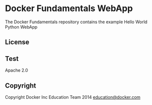 Docker Fundamentals WebApp
==========================

The Docker Fundamentals repository contains the example Hello World Python WebApp

## License
## Test

Apache 2.0

## Copyright

Copyright Docker Inc Education Team 2014 <education@docker.com>
